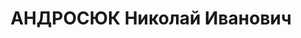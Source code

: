 ---
title: АНДРОСЮК Николай Иванович
description: 'Род. в 1893, украинец, член ВКП(б) с 1932. Комбриг, 1936-1937 командир
  81-й стрелковой дивизии 16-го стрелкового корпуса Белорусского ВО

  Арестован 20.06.1937. Приговор: ВК ВС СССР, 30.10.1937 – ВМН. Расстрелян 31.10.1937.

  Реабилитирован 20.10.1956'
---